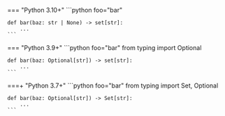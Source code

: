 === "Python 3.10+"
    ```python foo="bar"
    
    def bar(baz: str | None) -> set[str]:
        ...
    ```

=== "Python 3.9+"
    ```python foo="bar"
    from typing import Optional
    
    def bar(baz: Optional[str]) -> set[str]:
        ...
    ```

===+ "Python 3.7+"
    ```python foo="bar"
    from typing import Set, Optional
    
    def bar(baz: Optional[str]) -> Set[str]:
        ...
    ```